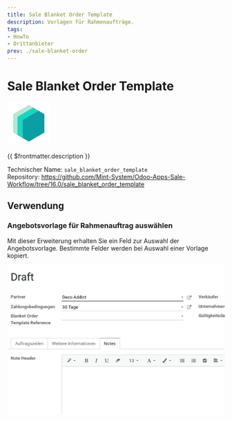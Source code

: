 ```yaml
---
title: Sale Blanket Order Template
description: Vorlagen für Rahmenaufträge.
tags:
- HowTo
- Drittanbieter
prev: ./sale-blanket-order
---
```

# Sale Blanket Order Template
![icon_oms_box](attachments/icons_odoo_mint_system.png)

{{ $frontmatter.description }}

Technischer Name: `sale_blanket_order_template`\
Repository: <https://github.com/Mint-System/Odoo-Apps-Sale-Workflow/tree/16.0/sale_blanket_order_template>

## Verwendung

### Angebotsvorlage für Rahmenauftrag auswählen

Mit dieser Erweiterung erhalten Sie ein Feld zur Auswahl der Angebotsvorlage. Bestimmte Felder werden bei Auswahl einer Vorlage kopiert.

![Sale Blanket Order Template](attachments/Sale%20Blanket%20Order%20Template.gif)
